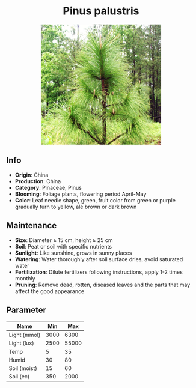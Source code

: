 <h1 align='center'>Pinus palustris</h1>
<p align="center">
    <img 
        align='center'
        width='320'
        src="../images/pinus palustris.png" 
        alt='Pinus palustris' />
</p>

## Info

 - **Origin**: China
 - **Production**: China
 - **Category**: Pinaceae, Pinus
 - **Blooming**: Foliage plants, flowering period April-May
 - **Color**: Leaf needle shape, green, fruit color from green or purple gradually turn to yellow, ale brown or dark brown

## Maintenance

 - **Size**: Diameter ≥ 15 cm, height ≥ 25 cm
 - **Soil**: Peat or soil with specific nutrients
 - **Sunlight**: Like sunshine, grows in sunny places
 - **Watering**: Water thoroughly after soil surface dries, avoid saturated water
 - **Fertilization**: Dilute fertilizers following instructions, apply 1-2 times monthly
 - **Pruning**: Remove dead, rotten, diseased leaves and the parts that may affect the good appearance

## Parameter

| Name         | Min  | Max   |
|--------------|------|-------|
| Light (mmol) | 3000 | 6300  |
| Light (lux)  | 2500 | 55000 |
| Temp         | 5    | 35    |
| Humid        | 30   | 80    |
| Soil (moist) | 15   | 60    |
| Soil (ec)    | 350  | 2000  |